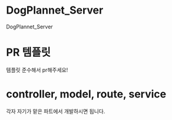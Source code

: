 # DogPlannet_Server
DogPlannet_Server

# PR 템플릿
템플릿 준수해서 pr해주세요!

# controller, model, route, service
각자 자기가 맡은 파트에서 개발하시면 됩니다.

